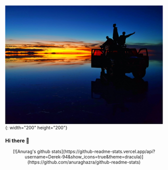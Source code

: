 ![uyuni](./img/Uyuni.jpg){: width="200" height="200"}

### Hi there 👋
<div align = "center">[![Anurag's github stats](https://github-readme-stats.vercel.app/api?username=Derek-94&show_icons=true&theme=dracula)](https://github.com/anuraghazra/github-readme-stats)</div>
